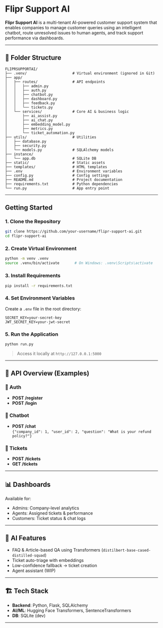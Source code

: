 
# Flipr Support AI

**Flipr Support AI** is a multi-tenant AI-powered customer support system that enables companies to manage customer queries using an intelligent chatbot, route unresolved issues to human agents, and track support performance via dashboards.

---

## 📁 Folder Structure

```
FLIPRSUPPORTAI/
├── .venv/                     # Virtual environment (ignored in Git)
├── app/
│   ├── routes/                # API endpoints
│   │   ├── admin.py
│   │   ├── auth.py
│   │   ├── chatbot.py
│   │   ├── dashboard.py
│   │   ├── feedback.py
│   │   └── tickets.py
│   └── services/              # Core AI & business logic
│       ├── ai_assist.py
│       ├── ai_chat.py
│       ├── embedding_model.py
│       ├── metrics.py
│       └── ticket_automation.py
├── utils/                     # Utilities
│   ├── database.py
│   ├── security.py
│   └── models.py              # SQLAlchemy models
├── instance/
│   └── app.db                 # SQLite DB
├── static/                    # Static assets
├── templates/                 # HTML templates
├── .env                       # Environment variables
├── config.py                  # Config settings
├── README.md                  # Project documentation
├── requirements.txt           # Python dependencies
└── run.py                     # App entry point
```

---

## Getting Started

### 1. Clone the Repository

```bash
git clone https://github.com/your-username/flipr-support-ai.git
cd flipr-support-ai
```

### 2. Create Virtual Environment

```bash
python -m venv .venv
source .venv/bin/activate       # On Windows: .venv\Scripts\activate
```

### 3. Install Requirements

```bash
pip install -r requirements.txt
```

### 4. Set Environment Variables

Create a `.env` file in the root directory:

```
SECRET_KEY=your-secret-key
JWT_SECRET_KEY=your-jwt-secret
```

### 5. Run the Application

```bash
python run.py
```

> Access it locally at `http://127.0.0.1:5000`

---

## 📡 API Overview (Examples)

### 🔐 Auth

- **POST /register**
- **POST /login**

### 💬 Chatbot

- **POST /chat**  
  `{"company_id": 1, "user_id": 2, "question": "What is your refund policy?"}`

### 🎫 Tickets

- **POST /tickets**  
- **GET /tickets**

---

## 📊 Dashboards

Available for:
- Admins: Company-level analytics
- Agents: Assigned tickets & performance
- Customers: Ticket status & chat logs

---

## 🧠 AI Features

- FAQ & Article-based QA using Transformers (`distilbert-base-cased-distilled-squad`)
- Ticket auto-triage with embeddings
- Low-confidence fallback → ticket creation
- Agent assistant (WIP)

---

## 🏗 Tech Stack

- **Backend**: Python, Flask, SQLAlchemy
- **AI/ML**: Hugging Face Transformers, SentenceTransformers
- **DB**: SQLite (dev)

---

